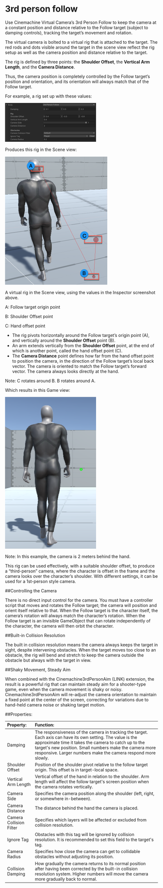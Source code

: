 # 3rd person follow

Use Cinemachine Virtual Camera’s 3rd Person Follow to keep the camera at a constant position and distance relative to the Follow target (subject to damping controls), tracking the target’s movement and rotation.

The virtual camera is bolted to a virtual rig that is attached to the target. The red rods and dots visible around the target in the scene view reflect the rig setup as well as the camera position and distance relative to the target.

The rig is defined by three points: the **Shoulder Offset**, the **Vertical Arm Length**, and the **Camera Distance**. 

Thus, the camera position is completely controlled by the Follow target’s position and orientation, and its orientation will always match that of the Follow target.



For example, a rig set up with these values:

![](images/CinemachineRigInspectorValuesExample.png)



Produces this rig in the Scene view:

![](images/CinemachineRIgSceneView.png)

A virtual rig in the Scene view, using the values in the Inspector screenshot above.

A: Follow target origin point

B: Shoulder Offset point

C: Hand offset point

- The rig pivots horizontally around the Follow target’s origin point (A), and vertically around the **Shoulder Offset** point (B). 
- An arm extends vertically from the **Shoulder Offset** point, at the end of which is another point, called the hand offset point (C). 
- The **Camera Distance** point defines how far from the hand offset point to position the camera, in the direction of the Follow target’s local back vector. The camera is oriented to match the Follow target’s forward vector. The camera always looks directly at the hand.

Note: C rotates around B. B rotates around A.



Which results in this Game view:



![](images/CinemachineRigGameViewExample.png)

Note: In this example, the camera is 2 meters behind the hand.

This rig can be used effectively, with a suitable shoulder offset, to produce a “third-person” camera, where the character is offset in the frame and the camera looks over the character’s shoulder. With different settings, it can be used for a 1st-person style camera.



##Controlling the Camera

There is no direct input control for the camera. You must have a controller script that moves and rotates the Follow target; the camera will position and orient itself relative to that. When the Follow target is the character itself, the camera’s rotation will always match the character’s rotation. When the Follow target is an invisible GameObject that can rotate independently of the character, the camera will then orbit the character.

##Built-in Collision Resolution

The built in collision resolution means the camera always keeps the target in sight, despite intervening obstacles. When the target moves too close to an obstacle, the rig will bend and stretch to keep the camera outside the obstacle but always with the target in view.

##Shaky Movement, Steady Aim

When combined with the Cinemachine3rdPersonAim (LINK) extension, the result is a powerful rig that can maintain steady aim for a shooter-type game, even when the camera movement is shaky or noisy. Cinemachine3rdPersonAim will re-adjust the camera orientation to maintain a fixed point at the center of the screen, correcting for variations due to hand-held camera noise or shaking target motion.

##Properties:

|**Property:**|**Function:**|
|:---|:---|
| Damping                 | The responsiveness of the camera in tracking the target. Each axis can have its own setting. The value is the approximate time it takes the camera to catch up to the target's new position. Small numbers make the camera more responsive. Larger numbers make the camera respond more slowly. |
| Shoulder Offset         | Position of the shoulder pivot relative to the follow target origin. This offset is in target-local space. |
| Vertical Arm Length     | Vertical offset of the hand in relation to the shoulder. Arm length will affect the follow target's screen position when the camera rotates vertically. |
| Camera Side             | Specifies the camera position along the shoulder (left, right, or somewhere in-between). |
| Camera Distance         | The distance behind the hand the camera is placed.           |
| Camera Collision Filter | Specifies which layers will be affected or excluded from collision resolution. |
| Ignore Tag              | Obstacles with this tag will be ignored by collision resolution. It is recommended to set this field to the target's tag. |
| Camera Radius           | Specifies how close the camera can get to collidable obstacles without adjusting its position. |
| Collision Damping       |How gradually the camera returns to its normal position after having been corrected by the built-in collision resolution system. Higher numbers will move the camera more gradually back to normal.|
